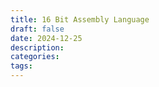 ```yaml
---
title: 16 Bit Assembly Language
draft: false
date: 2024-12-25
description: 
categories: 
tags:
---
```

